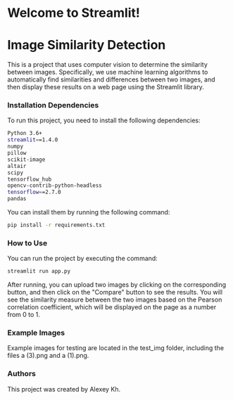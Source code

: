# Welcome to Streamlit!

# Image Similarity Detection

This is a project that uses computer vision to determine the similarity between images. Specifically, we use machine learning algorithms to automatically find similarities and differences between two images, and then display these results on a web page using the Streamlit library.

### Installation Dependencies
To run this project, you need to install the following dependencies:
```sh
Python 3.6+
streamlit==1.4.0
numpy
pillow
scikit-image
altair
scipy
tensorflow_hub
opencv-contrib-python-headless
tensorflow==2.7.0
pandas
```

You can install them by running the following command:
```sh
pip install -r requirements.txt
```

### How to Use
You can run the project by executing the command:
```sh
streamlit run app.py
```

After running, you can upload two images by clicking on the corresponding button, and then click on the "Compare" button to see the results. You will see the similarity measure between the two images based on the Pearson correlation coefficient, which will be displayed on the page as a number from 0 to 1.

### Example Images

Example images for testing are located in the test_img folder, including the files a (3).png and a (1).png.

### Authors

This project was created by Alexey Kh.